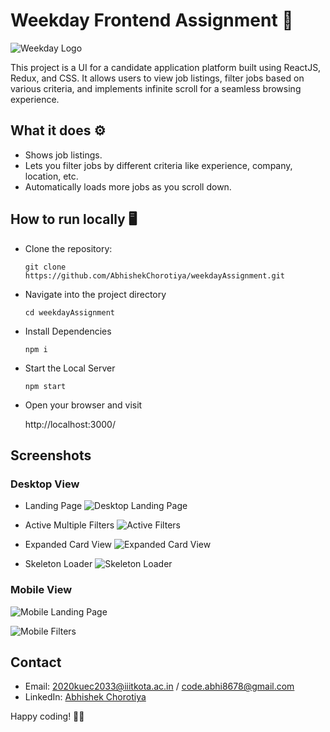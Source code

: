 # Weekday Frontend Assignment 🚀

![Weekday Logo](https://github.com/AbhishekChorotiya/weekdayAssignment/blob/main/screenshots/weekday_cover.jpeg)

This project is a UI for a candidate application platform built using ReactJS, Redux, and CSS. It allows users to view job listings, filter jobs based on various criteria, and implements infinite scroll for a seamless browsing experience.

## What it does ⚙️

- Shows job listings.
- Lets you filter jobs by different criteria like experience, company, location, etc.
- Automatically loads more jobs as you scroll down.

## How to run locally 🖥

- Clone the repository:
  ```
  git clone https://github.com/AbhishekChorotiya/weekdayAssignment.git
  ```
- Navigate into the project directory
  ```
  cd weekdayAssignment
  ```
- Install Dependencies
  ```
  npm i
  ```
- Start the Local Server

  ```
  npm start
  ```

- Open your browser and visit

  http://localhost:3000/

## Screenshots

### Desktop View

- Landing Page
  ![Desktop Landing Page](https://github.com/AbhishekChorotiya/weekdayAssignment/blob/main/screenshots/SC1.png)

- Active Multiple Filters
  ![Active Filters](https://github.com/AbhishekChorotiya/weekdayAssignment/blob/main/screenshots/filters.png)

- Expanded Card View
  ![Expanded Card View](https://github.com/AbhishekChorotiya/weekdayAssignment/blob/main/screenshots/expanded.png)

- Skeleton Loader
  ![Skeleton Loader](https://github.com/AbhishekChorotiya/weekdayAssignment/blob/main/screenshots/loader2.png)

### Mobile View

![Mobile Landing Page](https://github.com/AbhishekChorotiya/weekdayAssignment/blob/main/screenshots/mobileview.jpeg)

![Mobile Filters](https://github.com/AbhishekChorotiya/weekdayAssignment/blob/main/screenshots/mobile_filter.jpeg)

## Contact

- Email: 2020kuec2033@iiitkota.ac.in / code.abhi8678@gmail.com
- LinkedIn: [Abhishek Chorotiya](https://www.linkedin.com/in/abhishek-chorotiya-7a1a0a222)

Happy coding! 🚀✨
